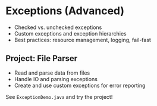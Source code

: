 # Exceptions (Advanced)

- Checked vs. unchecked exceptions
- Custom exceptions and exception hierarchies
- Best practices: resource management, logging, fail-fast

## Project: File Parser
- Read and parse data from files
- Handle IO and parsing exceptions
- Create and use custom exceptions for error reporting

See `ExceptionDemo.java` and try the project!
